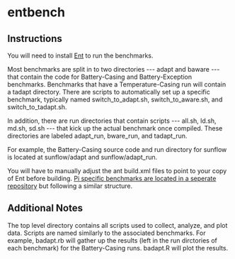 # entbench

Instructions
------------
You will need to install [Ent](https://github.com/anthonycanino1/ent) to run the benchmarks. 

Most benchmarks are split in to two directories --- adapt and baware --- that contain the code for Battery-Casing and Battery-Exception benchmarks. Benchmarks that have a Temperature-Casing run will contain a tadapt directory. There are scripts to automatically set up a specific benchmark, typically named switch_to_adapt.sh, switch_to_aware.sh, and switch_to_tadapt.sh.

In addition, there are run directories that contain scripts --- all.sh, ld.sh, md.sh, sd.sh --- that kick up the actual benchmark once compiled. These directories are labeled adapt_run, bware_run, and tadapt_run.

For example, the Battery-Casing source code and run directory for sunflow is located at sunflow/adapt and sunflow/adapt_run. 

You will have to manually adjust the ant build.xml files to point to your copy of Ent before building. [Pi specific benchmarks are located in a seperate repository](https://github.com/anthonycanino1/entbench-pi) but following a similar structure.

Additional Notes
----------------
The top level directory contains all scripts used to collect, analyze, and plot data. Scripts are named similarly to the associated benchmarks. For example, badapt.rb will gather up the results (left in the run dirctories of each benchmark) for the Battery-Casing runs. badapt.R will plot the results.

